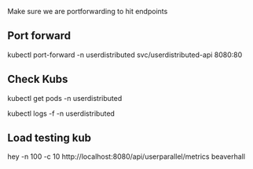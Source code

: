 Make sure we are portforwarding to hit endpoints

## Port forward

kubectl port-forward -n userdistributed svc/userdistributed-api 8080:80

## Check Kubs

kubectl get pods -n userdistributed

kubectl logs -f <userdistributed-api-pods> -n userdistributed

## Load testing kub

hey -n 100 -c 10 http://localhost:8080/api/userparallel/metrics
beaverhall
